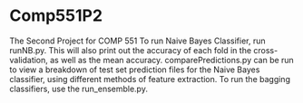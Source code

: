 # Comp551P2
The Second Project for COMP 551
To run Naive Bayes Classifier, run runNB.py. This will also print out the accuracy of each fold in the cross-validation, as well as the mean accuracy.
comparePredictions.py can be run to view a breakdown of test set prediction files for the Naive Bayes classifier, using different methods of feature extraction.
To run the bagging classifiers, use the run_ensemble.py.
